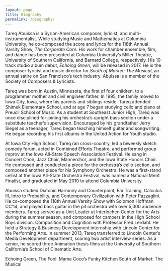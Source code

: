 ```yaml
---
layout: page
title: Biography
permalink: /biography/
---
```


Tareq Abuissa is a Syrian-American composer, lyricist, and multi-instrumentalist. While studying Music and Mathematics at Columbia University, he co-composed the score and lyrics for the 118th Annual Varsity Show, <i>The Corporate Core</i>. His work for chamber ensemble, film, and dance has been presented at Columbia University’s Miller Theatre, University of Southern California, and Barnard College, respectively. His 10-track studio album debut, <i>Echoing Green</i>, will be released in 2017. He is the composer-lyricist and music director for <i>South of Market: The Musical</i>, an annual satire on San Francisco’s tech industry. Abuissa is a member of the Society of Composers & Lyricists. 

Tareq was born in Austin, Minnesota, the first of four children, to a programmer mother and civil engineer father. In 1995, the family moved to Iowa City, Iowa, where his parents and siblings reside. Tareq attended Shimek Elementary School, and at age 7 began studying cello and piano at Preucil School of Music. As a student at Southeast Junior High, Tareq was once disciplined for joining his orchestra’s upright bass section under a substitute teacher’s supervision. Encouraged by his grandfather Jerry Siegel as a teenager, Tareq began teaching himself guitar and songwriting. He began recording his first albums in the United Action for Youth studio. 

At Iowa City High School, Tareq ran cross-country, led a biweekly sketch comedy forum, acted in Combined Efforts Theatre, and performed group improv at the Iowa All-State Speech Association Festival. He sang in Concert Choir, Jazz Choir, Männerchor, and the Iowa State Honors Choir. He composed and conducted a piece for the orchestra’s cello section, and composed another piece for his Symphony Orchestra. He was a first-stand cellist at the Iowa All-State Orchestra Festival, was named a National Merit Finalist, and graduated in May 2010 to attend Columbia University.

Abuissa studied Diatonic Harmony and Counterpoint, Ear Training, Calculus III, Intro to Probability, and Contemporary Civilization with Peter Pazzaglini. He co-composed the 118th Annual Varsity Show with Solomon Hoffman CC’14, and played bass guitar in the pit orchestra with over 5,000 audience members. Tareq served as a Unit Leader at Interlochen Center for the Arts during the summer season, and composed for campers in the High School Boys division. Composition and Cognition with Professor Fred Lerdahl. He held a Strategy & Business Development internship with Lincoln Center for the Performing Arts. In summer 2013, Tareq transferred to Lincoln Center’s Media Development department, scoring two artist interview series. As a senior, he scored three Animation thesis films at the University of Southern California’s School of Cinematic Arts.  

Echoing Green, The Fool. Mama Coco’s Funky Kitchen
South of Market: The Musical
